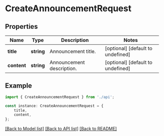 # CreateAnnouncementRequest


## Properties

Name | Type | Description | Notes
------------ | ------------- | ------------- | -------------
**title** | **string** | Announcement title. | [optional] [default to undefined]
**content** | **string** | Announcement description. | [optional] [default to undefined]

## Example

```typescript
import { CreateAnnouncementRequest } from './api';

const instance: CreateAnnouncementRequest = {
    title,
    content,
};
```

[[Back to Model list]](../README.md#documentation-for-models) [[Back to API list]](../README.md#documentation-for-api-endpoints) [[Back to README]](../README.md)
